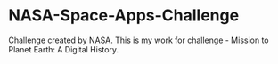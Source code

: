 # NASA-Space-Apps-Challenge
Challenge created by NASA.
This is my work for challenge - Mission to Planet Earth: A Digital History.
